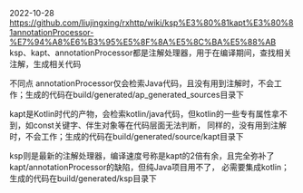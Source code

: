 

2022-10-28
https://github.com/liujingxing/rxhttp/wiki/ksp%E3%80%81kapt%E3%80%81annotationProcessor-%E7%94%A8%E6%B3%95%E5%8F%8A%E5%8C%BA%E5%88%AB
ksp、kapt、annotationProcessor都是注解处理器，用于在编译期间，查找相关注解，生成相关代码

不同点
annotationProcessor仅会检索Java代码，且没有用到注解时，不会工作；生成的代码在build/generated/ap_generated_sources目录下

kapt是Kotlin时代的产物，会检索kotlin/java代码，但kotlin的一些专有属性拿不到，如const关键字、伴生对象等在代码层面无法判断，
同样的，没有用到注解时，不会工作；生成的代码在build/generated/source/kapt目录下

ksp则是最新的注解处理器，编译速度号称是kapt的2倍有余，且完全弥补了kapt/annotationProcessor的缺陷，但纯Java项目用不了，
必需要集成kotlin；生成的代码在build/generated/ksp目录下